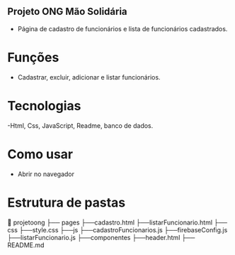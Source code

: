 ## Projeto ONG Mão Solidária

- Página de cadastro de funcionários e lista de funcionários cadastrados.

# Funções

- Cadastrar, excluir, adicionar e listar funcionários.

# Tecnologias

-Html, Css, JavaScript, Readme, banco de dados. 

# Como usar 

- Abrir no navegador

# Estrutura de pastas

📂 projetoong
├── pages
  ├──cadastro.html
  ├──listarFuncionario.html
├── css
  ├──style.css
├──js
  ├──cadastroFuncionarios.js
  ├──firebaseConfig.js
  ├──listarFuncionario.js
├──componentes
  ├──header.html
├── README.md


